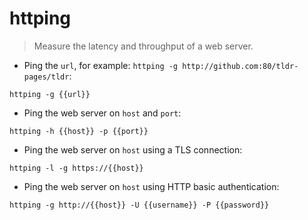 # httping

> Measure the latency and throughput of a web server.

- Ping the `url`, for example: `httping -g http://github.com:80/tldr-pages/tldr`:

`httping -g {{url}}`


- Ping the web server on `host` and `port`:

`httping -h {{host}} -p {{port}}`

- Ping the web server on `host` using a TLS connection:

`httping -l -g https://{{host}}`

- Ping the web server on `host` using HTTP basic authentication:

`httping -g http://{{host}} -U {{username}} -P {{password}}`
